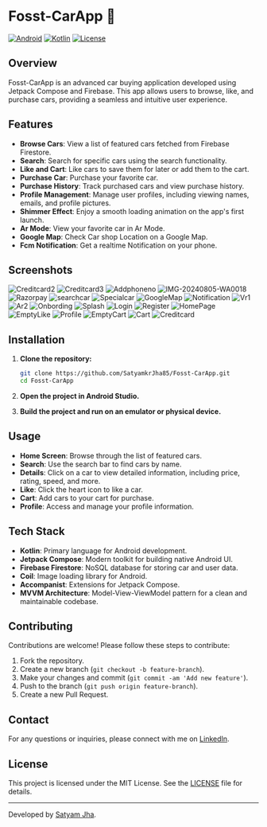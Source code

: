 # Fosst-CarApp 🚗
[![Android](https://img.shields.io/badge/platform-android-green.svg)](https://www.android.com/)
[![Kotlin](https://img.shields.io/badge/Kotlin-1.5.21-blue.svg)](https://kotlinlang.org/)
[![License](https://img.shields.io/badge/license-MIT-blue.svg)](https://opensource.org/licenses/MIT)


## Overview

Fosst-CarApp is an advanced car buying application developed using Jetpack Compose and Firebase. This app allows users to browse, like, and purchase cars, providing a seamless and intuitive user experience.

## Features

- **Browse Cars**: View a list of featured cars fetched from Firebase Firestore.
- **Search**: Search for specific cars using the search functionality.
- **Like and Cart**: Like cars to save them for later or add them to the cart.
- **Purchase Car**: Purchase your favorite car.
- **Purchase History**: Track purchased cars and view purchase history.
- **Profile Management**: Manage user profiles, including viewing names, emails, and profile pictures.
- **Shimmer Effect**: Enjoy a smooth loading animation on the app's first launch.
- **Ar Mode**: View your favorite car in Ar Mode.
- **Google Map**: Check Car shop Location on a Google Map.
- **Fcm Notification**: Get a realtime Notification on your phone.


## Screenshots
![Creditcard2](https://github.com/user-attachments/assets/5c2c2f50-d12d-4521-a6f1-8e27fe08515f)
![Creditcard3](https://github.com/user-attachments/assets/2fac0998-d353-42da-9b73-8bfa57b1bfc1)
![Addphoneno](https://github.com/user-attachments/assets/7619b374-a19f-4fca-806b-cd0e9025ab8c)
![IMG-20240805-WA0018](https://github.com/user-attachments/assets/60c349a9-ea8c-4d02-bfa0-92a07e50b260)
![Razorpay](https://github.com/user-attachments/assets/9316ae99-b182-4d92-9cc0-f9c15e1f4bd3)
![searchcar](https://github.com/user-attachments/assets/49f8a872-c23c-4d44-b4ad-b40fc3025bd3)
![Specialcar](https://github.com/user-attachments/assets/ffa7dee6-3084-4bd7-9399-7363c4eb1639)
![GoogleMap](https://github.com/user-attachments/assets/3e2e6e43-bb47-4149-bc4d-bca38e03a9b3)
![Notification](https://github.com/user-attachments/assets/a930b9e7-0253-4cb5-8614-a5b8a7aaac34)
![Vr1](https://github.com/user-attachments/assets/946ddd2b-6be8-4ff9-8cc0-f06972b4210a)
![Ar2](https://github.com/user-attachments/assets/9a30539f-2f18-40a7-ab38-dcedcff13f04)
![Onbording](https://github.com/user-attachments/assets/69a5d83d-da39-48b7-9f6c-fb736ae56c7e)
![Splash](https://github.com/user-attachments/assets/d87555ac-664d-4ac7-a45d-71594529c0b4)
![Login](https://github.com/user-attachments/assets/5abb6b55-c8c1-4e6c-bd69-0ce35b01fa37)
![Register](https://github.com/user-attachments/assets/4678e1cf-7031-4250-b619-af23d7b8f723)
![HomePage](https://github.com/user-attachments/assets/a19b802b-b9b4-4a52-af22-1c012138a8d2)
![EmptyLike](https://github.com/user-attachments/assets/f6a92183-0e8e-4fb2-b469-2f2d5037bf9e)
![Profile](https://github.com/user-attachments/assets/754b33dc-b35c-49f4-8b45-e2ff6eb1a678)
![EmptyCart](https://github.com/user-attachments/assets/4e35a6ac-1d32-4532-be87-619a0badb900)
![Cart](https://github.com/user-attachments/assets/b1a9f746-8d86-4083-86e4-eea7c816769d)
![Creditcard](https://github.com/user-attachments/assets/e9690426-9ac8-4a92-9b53-136354d5a9a6)



## Installation

1. **Clone the repository:**
    ```sh
    git clone https://github.com/SatyamkrJha85/Fosst-CarApp.git
    cd Fosst-CarApp
    ```

2. **Open the project in Android Studio.**

3. **Build the project and run on an emulator or physical device.**

## Usage

- **Home Screen**: Browse through the list of featured cars.
- **Search**: Use the search bar to find cars by name.
- **Details**: Click on a car to view detailed information, including price, rating, speed, and more.
- **Like**: Click the heart icon to like a car.
- **Cart**: Add cars to your cart for purchase.
- **Profile**: Access and manage your profile information.

## Tech Stack

- **Kotlin**: Primary language for Android development.
- **Jetpack Compose**: Modern toolkit for building native Android UI.
- **Firebase Firestore**: NoSQL database for storing car and user data.
- **Coil**: Image loading library for Android.
- **Accompanist**: Extensions for Jetpack Compose.
- **MVVM Architecture**: Model-View-ViewModel pattern for a clean and maintainable codebase.


## Contributing

Contributions are welcome! Please follow these steps to contribute:

1. Fork the repository.
2. Create a new branch (`git checkout -b feature-branch`).
3. Make your changes and commit (`git commit -am 'Add new feature'`).
4. Push to the branch (`git push origin feature-branch`).
5. Create a new Pull Request.

## Contact

For any questions or inquiries, please connect with me on [LinkedIn](https://www.linkedin.com/in/satyamkrjha/).

## License

This project is licensed under the MIT License. See the [LICENSE](LICENSE) file for details.

---

Developed by [Satyam Jha](https://www.linkedin.com/in/satyamkrjha/).
